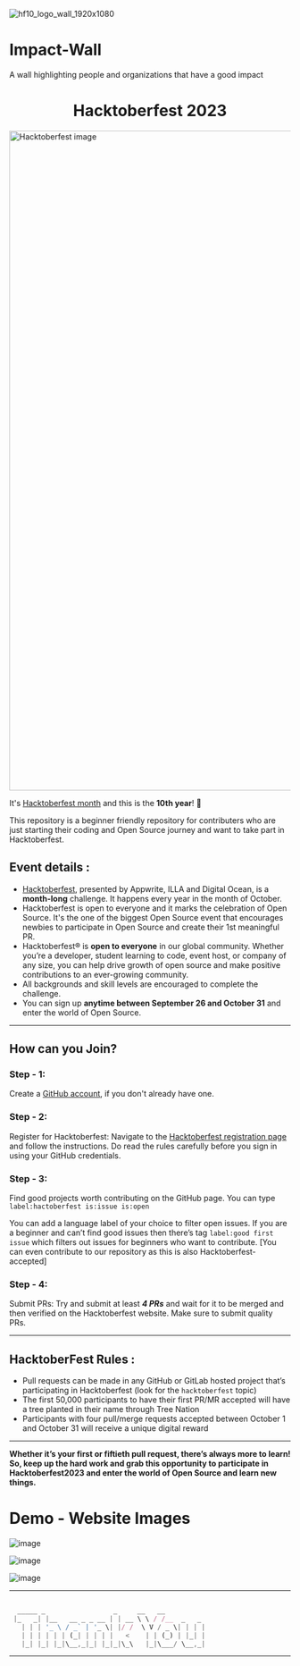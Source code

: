 ![hf10_logo_wall_1920x1080](https://github.com/MedouneSGB/Impact-Wall/assets/40875400/46c28d0e-c595-437d-9bad-f70bbbc74ed9)

# Impact-Wall
A wall highlighting people and organizations that have a good impact


<h1 align="center"> Hacktoberfest 2023 </h1>

<img width="1181" alt="Hacktoberfest image" src="https://hacktoberfest.com/_next/static/media/opengraph.e5fafe07.png">

It's [Hacktoberfest month](https://hacktoberfest.com) and this is the **10th year**! 🥳

This repository is a beginner friendly repository for contributers who are just starting their coding and Open Source journey and want to take part in Hacktoberfest.

## Event details :

- [Hacktoberfest](https://hacktoberfest.com/), presented by Appwrite, ILLA and Digital Ocean, is a **month-long** challenge. It happens every year in the month of October.
- Hacktoberfest is open to everyone and it marks the celebration of Open Source. It's the one of the biggest Open Source event that encourages newbies to participate in Open Source and create their 1st meaningful PR.
- Hacktoberfest® is **open to everyone** in our global community. Whether you’re a developer, student learning to code, event host, or company of any size, you can help drive growth of open source and make positive contributions to an ever-growing community.
- All backgrounds and skill levels are encouraged to complete the challenge.
- You can sign up **anytime between September 26 and October 31** and enter the world of Open Source.

---

## How can you Join?

### Step - 1:

Create a [GitHub account](https://github.com/signup?ref_cta=Sign+up&ref_loc=header+logged+out&ref_page=%2F&source=header-home), if you don't already have one.

### Step - 2:

Register for Hacktoberfest: Navigate to the [Hacktoberfest registration page](https://hacktoberfest.com/) and follow the instructions. Do read the rules carefully before you sign in using your GitHub credentials.

### Step - 3:

Find good projects worth contributing on the GitHub page. You can type `label:hactoberfest is:issue is:open`

You can add a language label of your choice to filter open issues. If you are a beginner and can’t find good issues then there’s tag `label:good first issue` which filters out issues for beginners who want to contribute.
[You can even contribute to our repository as this is also Hacktoberfest-accepted]

### Step - 4:

Submit PRs: Try and submit at least **_4 PRs_** and wait for it to be merged and then verified on the Hacktoberfest website. Make sure to submit quality PRs.

---

## HacktoberFest Rules :

- Pull requests can be made in any GitHub or GitLab hosted project that’s participating in Hacktoberfest (look for the `hacktoberfest` topic)
- The first 50,000 participants to have their first PR/MR accepted will have a tree planted in their name through Tree Nation
- Participants with four pull/merge requests accepted between October 1 and October 31 will receive a unique digital reward

---

**Whether it’s your first or fiftieth pull request, there’s always more to learn! So, keep up the hard work and grab this opportunity to participate in Hacktoberfest2023 and enter the world of Open Source and learn new things.**


# Demo - Website Images
![image](https://github.com/MedouneSGB/Impact-Wall/assets/40875400/a111d995-1dae-45b4-ad99-e4620e880a1c)

![image](https://github.com/MedouneSGB/Impact-Wall/assets/40875400/bddfac06-af12-4435-b211-7e3c90a5db76)

![image](https://github.com/MedouneSGB/Impact-Wall/assets/40875400/49ed5340-6bbb-47ce-9d04-51f3918b6e05)

---

```javascript

  _____ _                 _     __   __
 |_   _| |__   __ _ _ __ | | __ \ \ / /__  _   _
   | | | '_ \ / _` | '_ \| |/ /  \ V / _ \| | | |
   | | | | | | (_| | | | |   <    | | (_) | |_| |
   |_| |_| |_|\__,_|_| |_|_|\_\   |_|\___/ \__,_|


```

---
